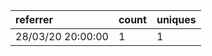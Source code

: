 | referrer          | count | uniques |
| :---------------- | :---- | :------ |
| 28/03/20 20:00:00 | 1     | 1       |